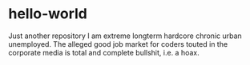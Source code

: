# hello-world
Just another repository
I am extreme longterm hardcore chronic urban unemployed.
The alleged good job market for coders touted in the corporate media is total and complete bullshit, i.e. a hoax.
